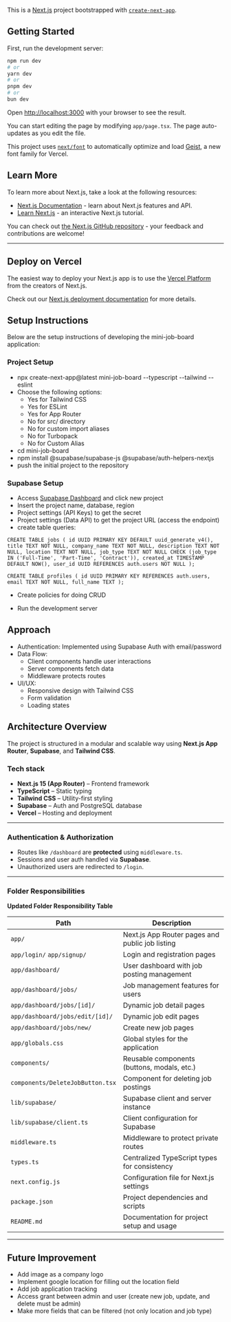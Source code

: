 This is a [Next.js](https://nextjs.org) project bootstrapped with [`create-next-app`](https://nextjs.org/docs/app/api-reference/cli/create-next-app).

## Getting Started

First, run the development server:

```bash
npm run dev
# or
yarn dev
# or
pnpm dev
# or
bun dev
```

Open [http://localhost:3000](http://localhost:3000) with your browser to see the result.

You can start editing the page by modifying `app/page.tsx`. The page auto-updates as you edit the file.

This project uses [`next/font`](https://nextjs.org/docs/app/building-your-application/optimizing/fonts) to automatically optimize and load [Geist](https://vercel.com/font), a new font family for Vercel.

## Learn More

To learn more about Next.js, take a look at the following resources:

- [Next.js Documentation](https://nextjs.org/docs) - learn about Next.js features and API.
- [Learn Next.js](https://nextjs.org/learn) - an interactive Next.js tutorial.

You can check out [the Next.js GitHub repository](https://github.com/vercel/next.js) - your feedback and contributions are welcome!

---

## Deploy on Vercel

The easiest way to deploy your Next.js app is to use the [Vercel Platform](https://vercel.com/new?utm_medium=default-template&filter=next.js&utm_source=create-next-app&utm_campaign=create-next-app-readme) from the creators of Next.js.

Check out our [Next.js deployment documentation](https://nextjs.org/docs/app/building-your-application/deploying) for more details.

## Setup Instructions

Below are the setup instructions of developing the mini-job-board application:

### Project Setup

- npx create-next-app@latest mini-job-board --typescript --tailwind --eslint
- Choose the following options:
  - Yes for Tailwind CSS
  - Yes for ESLint
  - Yes for App Router
  - No for src/ directory
  - No for custom import aliases
  - No for Turbopack
  - No for Custom Alias
- cd mini-job-board
- npm install @supabase/supabase-js @supabase/auth-helpers-nextjs
- push the initial project to the repository

### Supabase Setup

- Access [Supabase Dashboard](https://app.supabase.com/) and click new project
- Insert the project name, database, region
- Project settings (API Keys) to get the secret
- Project settings (Data API) to get the project URL (access the endpoint)
- create table queries:

`CREATE TABLE jobs (
id UUID PRIMARY KEY DEFAULT uuid_generate_v4(),
title TEXT NOT NULL,
company_name TEXT NOT NULL,
description TEXT NOT NULL,
location TEXT NOT NULL,
job_type TEXT NOT NULL CHECK (job_type IN ('Full-Time', 'Part-Time', 'Contract')),
created_at TIMESTAMP DEFAULT NOW(),
user_id UUID REFERENCES auth.users NOT NULL
);`

`CREATE TABLE profiles (
id UUID PRIMARY KEY REFERENCES auth.users,
email TEXT NOT NULL,
full_name TEXT
);`

- Create policies for doing CRUD

- Run the development server

## Approach

- Authentication: Implemented using Supabase Auth with email/password
- Data Flow:
  - Client components handle user interactions
  - Server components fetch data
  - Middleware protects routes
- UI/UX:
  - Responsive design with Tailwind CSS
  - Form validation
  - Loading states

## Architecture Overview

The project is structured in a modular and scalable way using **Next.js App Router**, **Supabase**, and **Tailwind CSS**.

### Tech stack

- **Next.js 15 (App Router)** – Frontend framework
- **TypeScript** – Static typing
- **Tailwind CSS** – Utility-first styling
- **Supabase** – Auth and PostgreSQL database
- **Vercel** – Hosting and deployment

---

### Authentication & Authorization

- Routes like `/dashboard` are **protected** using `middleware.ts`.
- Sessions and user auth handled via **Supabase**.
- Unauthorized users are redirected to `/login`.

---

### Folder Responsibilities

**Updated Folder Responsibility Table**

| Path                             | Description                                     |
|----------------------------------|-------------------------------------------------|
| `app/`                           | Next.js App Router pages and public job listing |
| `app/login/` `app/signup/`       | Login and registration pages                    |
| `app/dashboard/`                 | User dashboard with job posting management      |
| `app/dashboard/jobs/`            | Job management features for users               |
| `app/dashboard/jobs/[id]/`       | Dynamic job detail pages                        |
| `app/dashboard/jobs/edit/[id]/`  | Dynamic job edit pages                          |
| `app/dashboard/jobs/new/`        | Create new job pages                            |
| `app/globals.css`                | Global styles for the application               |
| `components/`                    | Reusable components (buttons, modals, etc.)     |
| `components/DeleteJobButton.tsx` | Component for deleting job postings             |
| `lib/supabase/`                  | Supabase client and server instance             |
| `lib/supabase/client.ts`         | Client configuration for Supabase               |
| `middleware.ts`                  | Middleware to protect private routes            |
| `types.ts`                       | Centralized TypeScript types for consistency    |
| `next.config.js`                 | Configuration file for Next.js settings         |
| `package.json`                   | Project dependencies and scripts                |
| `README.md`                      | Documentation for project setup and usage       |

---

## Future Improvement

- Add image as a company logo
- Implement google location for filling out the location field
- Add job application tracking
- Access grant between admin and user (create new job, update, and delete must be admin)
- Make more fields that can be filtered (not only location and job type)
